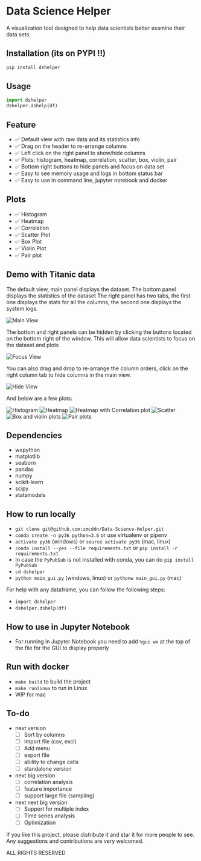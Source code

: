 # Data Science Helper

A visualization tool designed to help data scientists better examine their data sets.

## Installation (its on PYPI !!)
```python
pip install dshelper
```

## Usage
```python
import dshelper
dshelper.dshelp(df)
```

## Feature

- ✅ Default view with raw data and its statistics info
- ✅ Drag on the header to re-arrange columns
- ✅ Left click on the right panel to show/hide columns
- ✅ Plots: histogram, heatmap, correlation, scatter, box, violin, pair 
- ✅ Bottom right buttons to hide panels and focus on data set
- ✅ Easy to see memory usage and logs in bottom status bar
- ✅ Easy to use in command line, jupyter notebook and docker

## Plots

- ✅ Histogram
- ✅ Heatmap
- ✅ Correlation 
- ✅ Scatter Plot
- ✅ Box Plot
- ✅ Violin Plot
- ✅ Pair plot

## Demo with Titanic data

The default view, main panel displays the dataset.
The bottom panel displays the statistics of the dataset
The right panel has two tabs, the first one displays the stats for all the columns, the second one displays the system logs.

![Main View](./screenshots/1.PNG)

The bottom and right panels can be hidden by clicking the buttons located on the bottom right of the window. This will allow data scientists to focus on the dataset and plots

![Focus View](./screenshots/2.PNG)

You can also drag and drop to re-arrange the column orders, click on the right column tab to hide columns in the main view.

![Hide View](./screenshots/9.PNG)

And below are a few plots:

![Histogram](./screenshots/3.PNG)
![Heatmap](./screenshots/4.PNG)
![Heatmap with Correlation plot](./screenshots/5.PNG)
![Scatter](./screenshots/6.PNG)
![Box and violin plots](./screenshots/7.PNG)
![Pair plots](./screenshots/8.PNG)

## Dependencies

* wxpython
* matplotlib
* seaborn
* pandas
* numpy
* scikit-learn
* scipy
* statsmodels

## How to run locally

* `git clone git@github.com:zmcddn/Data-Science-Helper.git`
* `conda create -n py36 python=3.6` or use virtualenv or pipenv
* `activate py36` (windows) or `source activate py36` (mac, linux)
* `conda install --yes --file requirements.txt` or `pip install -r requirements.txt`
* In case the `PyPubSub` is not installed with conda, you can do `pip install PyPubSub`
* `cd dshelper`
* `python main_gui.py` (windows, linux) or `pythonw main_gui.py` (mac)

For help with any dataframe, you can follow the following steps:
* `import dshelper`
* `dshelper.dshelp(df)`


## How to use in Jupyter Notebook

- For running in Jupyter Notebook you need to add `%gui wx` at the top of the file for the GUI to display properly

## Run with docker

* `make build` to build the project
* `make runlinux` to run in Linux
* WIP for mac

## To-do

- next version
    * [ ] Sort by columns
    * [ ] Import file (csv, excl)
    * [ ] Add menu
    * [ ] export file
    * [ ] ability to change cells
    * [ ] standalone version
- next big version
    * [ ] correlation analysis
    * [ ] feature importance
    * [ ] support large file (sampling)
- next next big version 
    * [ ] Support for multiple index
    * [ ] Time series analysis
    * [ ] Optimization

If you like this project, please distribute it and star it for more people to see.
Any suggestions and contributions are very welcomed.

ALL RIGHTS RESERVED
